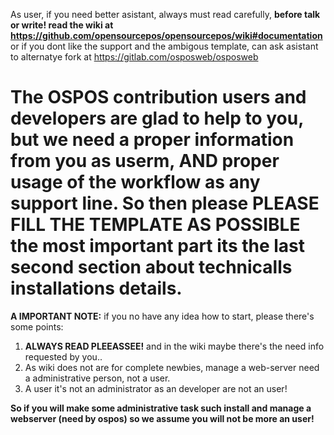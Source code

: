 As user, if you need better asistant, always must read carefully, **before talk or write! read the wiki at https://github.com/opensourcepos/opensourcepos/wiki#documentation** or if you dont like the support and the ambigous template, can ask asistant to alternatye fork at https://gitlab.com/osposweb/osposweb

# The OSPOS contribution users and developers are glad to help to you, but we need a proper information from you as userm, AND proper usage of the workflow as any support line. So then please PLEASE FILL THE TEMPLATE AS POSSIBLE the most important part its the last second section about technicalls installations details.

**A IMPORTANT NOTE:** if you no have any idea how to start, please there's some points:

1. **ALWAYS READ PLEEASSEE!**  and in the wiki maybe there's the need info requested by you..
2. As wiki does not are for complete newbies, manage a web-server need a administrative person, not a user.
3. A user it's not an administrator as an developer are not an user!

**So if you will make some administrative task such install and manage a webserver (need by ospos) so we assume you will not be more an user!**